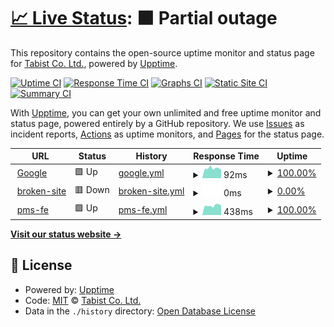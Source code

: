 # [📈 Live Status](https://tabist.github.io/tabist-status): <!--live status--> **🟧 Partial outage**

This repository contains the open-source uptime monitor and status page for [Tabist Co. Ltd.](https://www.tabist.co.jp), powered by [Upptime](https://github.com/upptime/upptime).

[![Uptime CI](https://github.com/tabist/tabist-status/workflows/Uptime%20CI/badge.svg)](https://github.com/tabist/tabist-status/actions?query=workflow%3A%22Uptime+CI%22)
[![Response Time CI](https://github.com/tabist/tabist-status/workflows/Response%20Time%20CI/badge.svg)](https://github.com/tabist/tabist-status/actions?query=workflow%3A%22Response+Time+CI%22)
[![Graphs CI](https://github.com/tabist/tabist-status/workflows/Graphs%20CI/badge.svg)](https://github.com/tabist/tabist-status/actions?query=workflow%3A%22Graphs+CI%22)
[![Static Site CI](https://github.com/tabist/tabist-status/workflows/Static%20Site%20CI/badge.svg)](https://github.com/tabist/tabist-status/actions?query=workflow%3A%22Static+Site+CI%22)
[![Summary CI](https://github.com/tabist/tabist-status/workflows/Summary%20CI/badge.svg)](https://github.com/tabist/tabist-status/actions?query=workflow%3A%22Summary+CI%22)

With [Upptime](https://upptime.js.org), you can get your own unlimited and free uptime monitor and status page, powered entirely by a GitHub repository. We use [Issues](https://github.com/tabist/tabist-status/issues) as incident reports, [Actions](https://github.com/tabist/tabist-status/actions) as uptime monitors, and [Pages](https://tabist.github.io/tabist-status) for the status page.

<!--start: status pages-->
<!-- This summary is generated by Upptime (https://github.com/upptime/upptime) -->
<!-- Do not edit this manually, your changes will be overwritten -->
<!-- prettier-ignore -->
| URL | Status | History | Response Time | Uptime |
| --- | ------ | ------- | ------------- | ------ |
| <img alt="" src="https://icons.duckduckgo.com/ip3/www.google.com.ico" height="13"> [Google](https://www.google.com) | 🟩 Up | [google.yml](https://github.com/tabist/tabist-status/commits/HEAD/history/google.yml) | <details><summary><img alt="Response time graph" src="./graphs/google/response-time-week.png" height="20"> 92ms</summary><br><a href="https://test.status.dev.tabist.co.jp/history/google"><img alt="Response time 112" src="https://img.shields.io/endpoint?url=https%3A%2F%2Fraw.githubusercontent.com%2Ftabist%2Ftabist-status%2FHEAD%2Fapi%2Fgoogle%2Fresponse-time.json"></a><br><a href="https://test.status.dev.tabist.co.jp/history/google"><img alt="24-hour response time 181" src="https://img.shields.io/endpoint?url=https%3A%2F%2Fraw.githubusercontent.com%2Ftabist%2Ftabist-status%2FHEAD%2Fapi%2Fgoogle%2Fresponse-time-day.json"></a><br><a href="https://test.status.dev.tabist.co.jp/history/google"><img alt="7-day response time 92" src="https://img.shields.io/endpoint?url=https%3A%2F%2Fraw.githubusercontent.com%2Ftabist%2Ftabist-status%2FHEAD%2Fapi%2Fgoogle%2Fresponse-time-week.json"></a><br><a href="https://test.status.dev.tabist.co.jp/history/google"><img alt="30-day response time 89" src="https://img.shields.io/endpoint?url=https%3A%2F%2Fraw.githubusercontent.com%2Ftabist%2Ftabist-status%2FHEAD%2Fapi%2Fgoogle%2Fresponse-time-month.json"></a><br><a href="https://test.status.dev.tabist.co.jp/history/google"><img alt="1-year response time 112" src="https://img.shields.io/endpoint?url=https%3A%2F%2Fraw.githubusercontent.com%2Ftabist%2Ftabist-status%2FHEAD%2Fapi%2Fgoogle%2Fresponse-time-year.json"></a></details> | <details><summary><a href="https://test.status.dev.tabist.co.jp/history/google">100.00%</a></summary><a href="https://test.status.dev.tabist.co.jp/history/google"><img alt="All-time uptime 99.99%" src="https://img.shields.io/endpoint?url=https%3A%2F%2Fraw.githubusercontent.com%2Ftabist%2Ftabist-status%2FHEAD%2Fapi%2Fgoogle%2Fuptime.json"></a><br><a href="https://test.status.dev.tabist.co.jp/history/google"><img alt="24-hour uptime 100.00%" src="https://img.shields.io/endpoint?url=https%3A%2F%2Fraw.githubusercontent.com%2Ftabist%2Ftabist-status%2FHEAD%2Fapi%2Fgoogle%2Fuptime-day.json"></a><br><a href="https://test.status.dev.tabist.co.jp/history/google"><img alt="7-day uptime 100.00%" src="https://img.shields.io/endpoint?url=https%3A%2F%2Fraw.githubusercontent.com%2Ftabist%2Ftabist-status%2FHEAD%2Fapi%2Fgoogle%2Fuptime-week.json"></a><br><a href="https://test.status.dev.tabist.co.jp/history/google"><img alt="30-day uptime 100.00%" src="https://img.shields.io/endpoint?url=https%3A%2F%2Fraw.githubusercontent.com%2Ftabist%2Ftabist-status%2FHEAD%2Fapi%2Fgoogle%2Fuptime-month.json"></a><br><a href="https://test.status.dev.tabist.co.jp/history/google"><img alt="1-year uptime 99.99%" src="https://img.shields.io/endpoint?url=https%3A%2F%2Fraw.githubusercontent.com%2Ftabist%2Ftabist-status%2FHEAD%2Fapi%2Fgoogle%2Fuptime-year.json"></a></details>
| <img alt="" src="https://icons.duckduckgo.com/ip3/broken-site.ico" height="13"> [broken-site](https://broken-site) | 🟥 Down | [broken-site.yml](https://github.com/tabist/tabist-status/commits/HEAD/history/broken-site.yml) | <details><summary><img alt="Response time graph" src="./graphs/broken-site/response-time-week.png" height="20"> 0ms</summary><br><a href="https://test.status.dev.tabist.co.jp/history/broken-site"><img alt="Response time 0" src="https://img.shields.io/endpoint?url=https%3A%2F%2Fraw.githubusercontent.com%2Ftabist%2Ftabist-status%2FHEAD%2Fapi%2Fbroken-site%2Fresponse-time.json"></a><br><a href="https://test.status.dev.tabist.co.jp/history/broken-site"><img alt="24-hour response time 0" src="https://img.shields.io/endpoint?url=https%3A%2F%2Fraw.githubusercontent.com%2Ftabist%2Ftabist-status%2FHEAD%2Fapi%2Fbroken-site%2Fresponse-time-day.json"></a><br><a href="https://test.status.dev.tabist.co.jp/history/broken-site"><img alt="7-day response time 0" src="https://img.shields.io/endpoint?url=https%3A%2F%2Fraw.githubusercontent.com%2Ftabist%2Ftabist-status%2FHEAD%2Fapi%2Fbroken-site%2Fresponse-time-week.json"></a><br><a href="https://test.status.dev.tabist.co.jp/history/broken-site"><img alt="30-day response time 0" src="https://img.shields.io/endpoint?url=https%3A%2F%2Fraw.githubusercontent.com%2Ftabist%2Ftabist-status%2FHEAD%2Fapi%2Fbroken-site%2Fresponse-time-month.json"></a><br><a href="https://test.status.dev.tabist.co.jp/history/broken-site"><img alt="1-year response time 0" src="https://img.shields.io/endpoint?url=https%3A%2F%2Fraw.githubusercontent.com%2Ftabist%2Ftabist-status%2FHEAD%2Fapi%2Fbroken-site%2Fresponse-time-year.json"></a></details> | <details><summary><a href="https://test.status.dev.tabist.co.jp/history/broken-site">0.00%</a></summary><a href="https://test.status.dev.tabist.co.jp/history/broken-site"><img alt="All-time uptime 0.00%" src="https://img.shields.io/endpoint?url=https%3A%2F%2Fraw.githubusercontent.com%2Ftabist%2Ftabist-status%2FHEAD%2Fapi%2Fbroken-site%2Fuptime.json"></a><br><a href="https://test.status.dev.tabist.co.jp/history/broken-site"><img alt="24-hour uptime 0.00%" src="https://img.shields.io/endpoint?url=https%3A%2F%2Fraw.githubusercontent.com%2Ftabist%2Ftabist-status%2FHEAD%2Fapi%2Fbroken-site%2Fuptime-day.json"></a><br><a href="https://test.status.dev.tabist.co.jp/history/broken-site"><img alt="7-day uptime 0.00%" src="https://img.shields.io/endpoint?url=https%3A%2F%2Fraw.githubusercontent.com%2Ftabist%2Ftabist-status%2FHEAD%2Fapi%2Fbroken-site%2Fuptime-week.json"></a><br><a href="https://test.status.dev.tabist.co.jp/history/broken-site"><img alt="30-day uptime 0.00%" src="https://img.shields.io/endpoint?url=https%3A%2F%2Fraw.githubusercontent.com%2Ftabist%2Ftabist-status%2FHEAD%2Fapi%2Fbroken-site%2Fuptime-month.json"></a><br><a href="https://test.status.dev.tabist.co.jp/history/broken-site"><img alt="1-year uptime 0.00%" src="https://img.shields.io/endpoint?url=https%3A%2F%2Fraw.githubusercontent.com%2Ftabist%2Ftabist-status%2FHEAD%2Fapi%2Fbroken-site%2Fuptime-year.json"></a></details>
| <img alt="" src="https://icons.duckduckgo.com/ip3/pms.tabist.co.jp.ico" height="13"> [pms-fe](https://pms.tabist.co.jp) | 🟩 Up | [pms-fe.yml](https://github.com/tabist/tabist-status/commits/HEAD/history/pms-fe.yml) | <details><summary><img alt="Response time graph" src="./graphs/pms-fe/response-time-week.png" height="20"> 438ms</summary><br><a href="https://test.status.dev.tabist.co.jp/history/pms-fe"><img alt="Response time 457" src="https://img.shields.io/endpoint?url=https%3A%2F%2Fraw.githubusercontent.com%2Ftabist%2Ftabist-status%2FHEAD%2Fapi%2Fpms-fe%2Fresponse-time.json"></a><br><a href="https://test.status.dev.tabist.co.jp/history/pms-fe"><img alt="24-hour response time 387" src="https://img.shields.io/endpoint?url=https%3A%2F%2Fraw.githubusercontent.com%2Ftabist%2Ftabist-status%2FHEAD%2Fapi%2Fpms-fe%2Fresponse-time-day.json"></a><br><a href="https://test.status.dev.tabist.co.jp/history/pms-fe"><img alt="7-day response time 438" src="https://img.shields.io/endpoint?url=https%3A%2F%2Fraw.githubusercontent.com%2Ftabist%2Ftabist-status%2FHEAD%2Fapi%2Fpms-fe%2Fresponse-time-week.json"></a><br><a href="https://test.status.dev.tabist.co.jp/history/pms-fe"><img alt="30-day response time 400" src="https://img.shields.io/endpoint?url=https%3A%2F%2Fraw.githubusercontent.com%2Ftabist%2Ftabist-status%2FHEAD%2Fapi%2Fpms-fe%2Fresponse-time-month.json"></a><br><a href="https://test.status.dev.tabist.co.jp/history/pms-fe"><img alt="1-year response time 457" src="https://img.shields.io/endpoint?url=https%3A%2F%2Fraw.githubusercontent.com%2Ftabist%2Ftabist-status%2FHEAD%2Fapi%2Fpms-fe%2Fresponse-time-year.json"></a></details> | <details><summary><a href="https://test.status.dev.tabist.co.jp/history/pms-fe">100.00%</a></summary><a href="https://test.status.dev.tabist.co.jp/history/pms-fe"><img alt="All-time uptime 100.00%" src="https://img.shields.io/endpoint?url=https%3A%2F%2Fraw.githubusercontent.com%2Ftabist%2Ftabist-status%2FHEAD%2Fapi%2Fpms-fe%2Fuptime.json"></a><br><a href="https://test.status.dev.tabist.co.jp/history/pms-fe"><img alt="24-hour uptime 100.00%" src="https://img.shields.io/endpoint?url=https%3A%2F%2Fraw.githubusercontent.com%2Ftabist%2Ftabist-status%2FHEAD%2Fapi%2Fpms-fe%2Fuptime-day.json"></a><br><a href="https://test.status.dev.tabist.co.jp/history/pms-fe"><img alt="7-day uptime 100.00%" src="https://img.shields.io/endpoint?url=https%3A%2F%2Fraw.githubusercontent.com%2Ftabist%2Ftabist-status%2FHEAD%2Fapi%2Fpms-fe%2Fuptime-week.json"></a><br><a href="https://test.status.dev.tabist.co.jp/history/pms-fe"><img alt="30-day uptime 100.00%" src="https://img.shields.io/endpoint?url=https%3A%2F%2Fraw.githubusercontent.com%2Ftabist%2Ftabist-status%2FHEAD%2Fapi%2Fpms-fe%2Fuptime-month.json"></a><br><a href="https://test.status.dev.tabist.co.jp/history/pms-fe"><img alt="1-year uptime 100.00%" src="https://img.shields.io/endpoint?url=https%3A%2F%2Fraw.githubusercontent.com%2Ftabist%2Ftabist-status%2FHEAD%2Fapi%2Fpms-fe%2Fuptime-year.json"></a></details>

<!--end: status pages-->

[**Visit our status website →**](https://tabist.github.io/tabist-status)

## 📄 License

- Powered by: [Upptime](https://github.com/upptime/upptime)
- Code: [MIT](./LICENSE) © [Tabist Co. Ltd.](https://www.tabist.co.jp)
- Data in the `./history` directory: [Open Database License](https://opendatacommons.org/licenses/odbl/1-0/)
